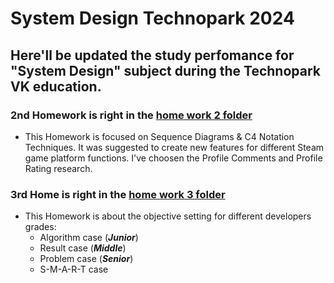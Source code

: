 # System Design Technopark 2024

## Here'll be updated the study perfomance for "System Design" subject during the Technopark VK education. 

### 2nd Homework is right in the [home work 2 folder](HW2_SD)

* This Homework is focused on Sequence Diagrams & C4 Notation Techniques. It was suggested to create new features for different Steam game platform functions. I've choosen the Profile Comments and Profile Rating research.  

### 3rd Home is right in the [home work 3 folder](HW3_SD)

* This Homework is about the objective setting for different developers grades:
    * Algorithm case (***Junior***)
    * Result case (***Middle***)
    * Problem case (***Senior***)
    * S-M-A-R-T case
